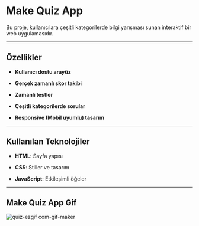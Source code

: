 # Make Quiz App

Bu proje, kullanıcılara çeşitli kategorilerde bilgi yarışması sunan interaktif bir web uygulamasıdır.

--- 

## Özellikler

- **Kullanıcı dostu arayüz**

- **Gerçek zamanlı skor takibi**

- **Zamanlı testler**

- **Çeşitli kategorilerde sorular**

- **Responsive (Mobil uyumlu) tasarım**

--- 

## Kullanılan Teknolojiler

- **HTML**: Sayfa yapısı

- **CSS**: Stiller ve tasarım

- **JavaScript**: Etkileşimli öğeler

--- 

## Make Quiz App Gif
![quiz-ezgif com-gif-maker](https://github.com/user-attachments/assets/d3491027-112c-4281-bfbd-8a518859da67)

